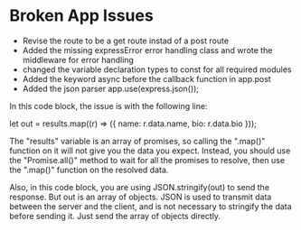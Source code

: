 # Broken App Issues

- Revise the route to be a get route instad of a post route
- Added the missing expressError error handling class and wrote the middleware for error handling
- changed the variable declaration types to const for all required modules
- Added the keyword async before the callback function in app.post
- Added the json parser app.use(express.json());

In this code block, the issue is with the following line:

let out = results.map((r) => ({ name: r.data.name, bio: r.data.bio }));

The "results" variable is an array of promises, so calling the ".map()" function on it will not give you the data you expect. Instead, you should use the "Promise.all()" method to wait for all the promises to resolve, then use the ".map()" function on the resolved data.

Also, in this code block, you are using JSON.stringify(out) to send the response. But out is an array of objects. JSON is used to transmit data between the server and the client, and is not necessary to stringify the data before sending it. Just send the array of objects directly.
